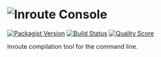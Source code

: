 # ![Inroute](https://raw.githubusercontent.com/inroutephp/inroute/master/res/logo.png "Inroute") Console

[![Packagist Version](https://img.shields.io/packagist/v/inroutephp/console.svg?style=flat-square)](https://packagist.org/packages/inroutephp/console)
[![Build Status](https://img.shields.io/travis/inroutephp/console/master.svg?style=flat-square)](https://travis-ci.org/inroutephp/console)
[![Quality Score](https://img.shields.io/scrutinizer/g/inroutephp/console.svg?style=flat-square)](https://scrutinizer-ci.com/g/inroutephp/inroconsoleute)

Inroute compilation tool for the command line.
